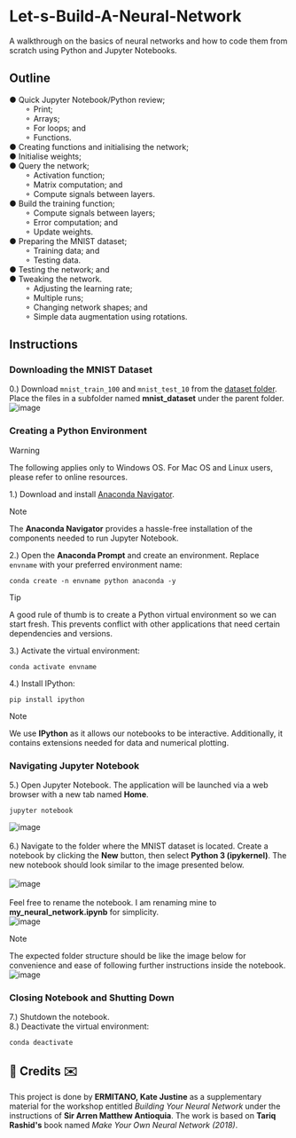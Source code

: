 # Let-s-Build-A-Neural-Network
A walkthrough on the basics of neural networks and how to code them from scratch using Python and Jupyter Notebooks.

## Outline
● Quick Jupyter Notebook/Python review;</br>
&emsp;&emsp;⚬ Print;</br>
&emsp;&emsp;⚬ Arrays; </br>
&emsp;&emsp;⚬ For loops; and</br>
&emsp;&emsp;⚬ Functions.</br>
● Creating functions and initialising the network;</br>
● Initialise weights;</br>
● Query the network; </br>
&emsp;&emsp;⚬ Activation function;</br>
&emsp;&emsp;⚬ Matrix computation; and</br>
&emsp;&emsp;⚬ Compute signals between layers.</br>
● Build the training function;</br>
&emsp;&emsp;⚬ Compute signals between layers;</br>
&emsp;&emsp;⚬ Error computation; and</br>
&emsp;&emsp;⚬ Update weights.</br>
● Preparing the MNIST dataset; </br>
&emsp;&emsp;⚬ Training data; and</br>
&emsp;&emsp;⚬ Testing data.</br>
● Testing the network; and</br>
● Tweaking the network. </br>
&emsp;&emsp;⚬ Adjusting the learning rate;</br>
&emsp;&emsp;⚬ Multiple runs;</br>
&emsp;&emsp;⚬ Changing network shapes; and</br>
&emsp;&emsp;⚬ Simple data augmentation using rotations.</br>

## Instructions
### Downloading the MNIST Dataset
0.) Download `mnist_train_100` and `mnist_test_10` from the <a href="https://github.com/mitano-17/Let-s-Build-A-Neural-Network/tree/main/mnist_dataset">dataset folder</a>. Place the files in a subfolder named **mnist_dataset** under the parent folder.</br>
![image](https://github.com/user-attachments/assets/52260253-d83d-4d04-844e-73bba989aeb5)


### Creating a Python Environment
> [!WARNING]
> The following applies only to Windows OS. For Mac OS and Linux users, please refer to online resources.

1.) Download and install <a href="https://www.anaconda.com/download/">Anaconda Navigator</a>. </br>
> [!NOTE]
> The **Anaconda Navigator** provides a hassle-free installation of the components needed to run Jupyter Notebook.

2.) Open the **Anaconda Prompt** and create an environment. Replace `envname` with your preferred environment name:</br>
```
conda create -n envname python anaconda -y
```
> [!TIP]
> A good rule of thumb is to create a Python virtual environment so we can start fresh. This prevents conflict with other applications that need certain dependencies and versions.

3.) Activate the virtual environment:
```
conda activate envname
```
4.) Install IPython:
```
pip install ipython
```
> [!NOTE]
> We use **IPython** as it allows our notebooks to be interactive. Additionally, it contains extensions needed for data and numerical plotting.

### Navigating Jupyter Notebook
5.) Open Jupyter Notebook. The application will be launched via a web browser with a new tab named **Home**.
```
jupyter notebook
```
![image](https://github.com/user-attachments/assets/5b631bfb-1727-4ba0-be5c-183af114c1a5)</br>
</br>6.) Navigate to the folder where the MNIST dataset is located. Create a notebook by clicking the **New** button, then select **Python 3 (ipykernel)**. The new notebook should look similar to the image presented below. </br></br>
![image](https://github.com/user-attachments/assets/e47f13e9-2612-4b70-a106-c40536d94b30) </br>
</br>Feel free to rename the notebook. I am renaming mine to **my_neural_network.ipynb** for simplicity.</br>
![image](https://github.com/user-attachments/assets/30215dd2-1334-40e7-a8b7-e9647d062500)

> [!NOTE]
> The expected folder structure should be like the image below for convenience and ease of following further instructions inside the notebook.</br>
> ![image](https://github.com/user-attachments/assets/a9db673b-5334-4659-9394-7c864f947165)

### Closing Notebook and Shutting Down
7.) Shutdown the notebook.</br>
8.) Deactivate the virtual environment:</br>
```
conda deactivate
```

<h2>💌 Credits ✉️</h2>
This project is done by <b>ERMITANO, Kate Justine</b> as a supplementary material for the workshop entitled <i>Building Your Neural Network</i> under the instructions of <b>Sir Arren Matthew Antioquia</b>. The work is based on <b>Tariq Rashid's</b> book named <i>Make Your Own Neural Network (2018)</i>. 
